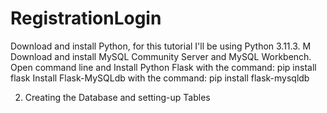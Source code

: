 # RegistrationLogin
Download and install Python, for this tutorial I'll be using Python 3.11.3. M 
Download and install MySQL Community Server and MySQL Workbench. 
Open command line and Install Python Flask with the command: pip install flask
Install Flask-MySQLdb with the command: pip install flask-mysqldb
 
2. Creating the Database and setting-up Tables
